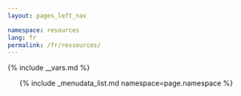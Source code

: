 ```yaml
---
layout: pages_left_nav

namespace: resources
lang: fr
permalink: /fr/ressources/
---
```


{% include __vars.md %}

<!-- Content starts -->

<ul class="list-unstyled">
  {% include _menudata_list.md namespace=page.namespace %}
</ul>

<!-- Content ends -->